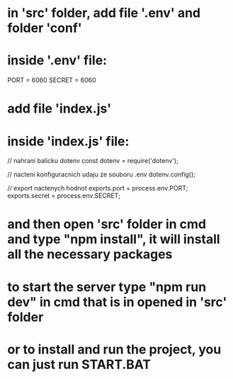 # in 'src' folder, add file '.env' and folder 'conf'
# inside '.env' file:

PORT = 6060
SECRET = 6060

# add file 'index.js'
# inside 'index.js' file:

// nahrani balicku dotenv
const dotenv = require('dotenv');

// nacteni konfiguracnich udaju ze souboru .env
dotenv.config();

// export nactenych hodnot
exports.port = process.env.PORT;
exports.secret = process.env.SECRET;

# and then open 'src' folder in cmd and type "npm install", it will install all the necessary packages
# to start the server type "npm run dev" in cmd that is in opened in 'src' folder

# or to install and run the project, you can just run START.BAT
